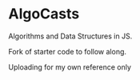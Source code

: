 # AlgoCasts

Algorithms and Data Structures in JS.

Fork of starter code to follow along.

Uploading for my own reference only
